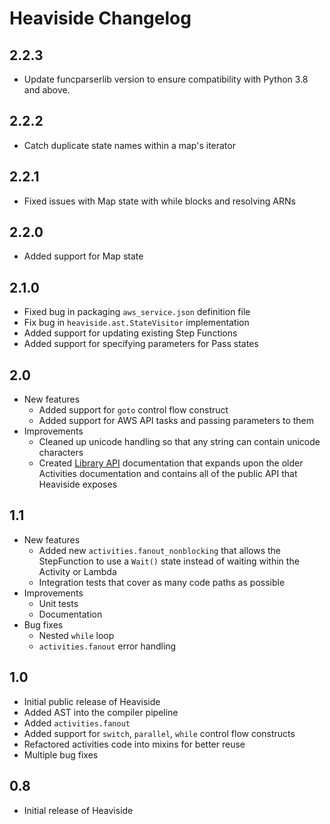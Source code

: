 # Heaviside Changelog

## 2.2.3
 * Update funcparserlib version to ensure compatibility with Python 3.8 and above.

## 2.2.2
 * Catch duplicate state names within a map's iterator

## 2.2.1
 * Fixed issues with Map state with while blocks and resolving ARNs

## 2.2.0
 * Added support for Map state

## 2.1.0
 * Fixed bug in packaging `aws_service.json` definition file
 * Fix bug in `heaviside.ast.StateVisitor` implementation
 * Added support for updating existing Step Functions
 * Added support for specifying parameters for Pass states

## 2.0
 * New features
    - Added support for `goto` control flow construct
    - Added support for AWS API tasks and passing parameters to them
 * Improvements
    - Cleaned up unicode handling so that any string can contain unicode characters
    - Created [Library API](docs/LibraryAPI.md) documentation that expands upon the older Activities documentation and contains all of the public API that Heaviside exposes

## 1.1
 * New features
    - Added new `activities.fanout_nonblocking` that allows the StepFunction to use a `Wait()` state instead of waiting within the Activity or Lambda
    - Integration tests that cover as many code paths as possible
 * Improvements
    - Unit tests
    - Documentation
 * Bug fixes
    - Nested `while` loop
    - `activities.fanout` error handling

## 1.0
 * Initial public release of Heaviside
 * Added AST into the compiler pipeline
 * Added `activities.fanout`
 * Added support for `switch`, `parallel`, `while` control flow constructs
 * Refactored activities code into mixins for better reuse
 * Multiple bug fixes

## 0.8
 * Initial release of Heaviside
